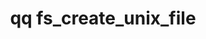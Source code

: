 ---
category: fs
command: fs_create_unix_file
optional_options:
- alternate: []
  help: Parent directory path
  name: --path
  required: false
- alternate: []
  help: Parent directory ID
  name: --id
  required: false
- alternate: []
  help: Major and minor numbers
  name: --major-minor-numbers
  required: false
- alternate: []
  help: New file name
  name: --name
  required: true
- alternate: []
  help: type of UNIX file to create
  name: --type
  required: true
permalink: /qq-cli-command-guide/fs/fs_create_unix_file.html
positional_options: []
sidebar: qq_cli_command_reference_sidebar
summary: This section explains how to use the <code>qq fs_create_unix_file</code>
  command.
synopsis: Create a new pipe, character device, block device or socket
title: qq fs_create_unix_file
usage: qq fs_create_unix_file [-h] (--path PATH | --id ID) [--major-minor-numbers
  MAJOR_MINOR_NUMBERS] --name NAME --type TYPE
zendesk_source: qq CLI Command Guide

---
